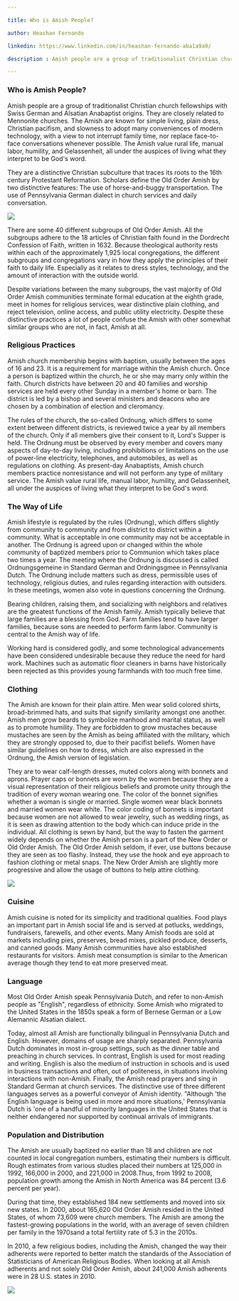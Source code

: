 ```yaml
---

title: Who is Amish People? 

author: Heashan Fernando

linkedin: https://www.linkedin.com/in/heashan-fernando-aba1a9a9/

description : Amish people are a group of traditionalist Christian church fellowships with Swiss German and Alsatian Anabaptist origins. They are closely related to Mennonite churches. The Amish are known for simple living, plain dress, Christian pacifism, and slowness to adopt many conveniences of modern technology, with a view to not interrupt family time, nor replace face-to-face conversations whenever possible. The Amish value rural life, manual labor, humility, and Gelassenheit, all under the auspices of living what they interpret to be God's word.

---
```


### **Who is Amish People?**

Amish people are a group of traditionalist Christian church fellowships with Swiss German and Alsatian Anabaptist origins. They are closely related to Mennonite churches. The Amish are known for simple living, plain dress, Christian pacifism, and slowness to adopt many conveniences of modern technology, with a view to not interrupt family time, nor replace face-to-face conversations whenever possible. The Amish value rural life, manual labor, humility, and Gelassenheit, all under the auspices of living what they interpret to be God's word.

They are a distinctive Christian subculture that traces its roots to the 16th century Protestant Reformation. Scholars define the Old Order Amish by two distinctive features: The use of horse-and-buggy transportation. The use of Pennsylvania German dialect in church services and daily conversation.

<img src="/img/hf_1_2021_06_16.jpg"/>

There are some 40 different subgroups of Old Order Amish. All the subgroups adhere to the 18 articles of Christian faith found in the Dordrecht Confession of Faith, written in 1632. Because theological authority rests within each of the approximately 1,925 local congregations, the different subgroups and congregations vary in how they apply the principles of their faith to daily life. Especially as it relates to dress styles, technology, and the amount of interaction with the outside world.

Despite variations between the many subgroups, the vast majority of Old Order Amish communities terminate formal education at the eighth grade, meet in homes for religious services, wear distinctive plain clothing, and reject television, online access, and public utility electricity. Despite these distinctive practices a lot of people confuse the Amish with other somewhat similar groups who are not, in fact, Amish at all.

### **Religious Practices**

Amish church membership begins with baptism, usually between the ages of 16 and 23. It is a requirement for marriage within the Amish church. Once a person is baptized within the church, he or she may marry only within the faith. Church districts have between 20 and 40 families and worship services are held every other Sunday in a member's home or barn. The district is led by a bishop and several ministers and deacons who are chosen by a combination of election and cleromancy. 

The rules of the church, the so-called Ordnung, which differs to some extent between different districts, is reviewed twice a year by all members of the church. Only if all members give their consent to it, Lord's Supper is held. The Ordnung must be observed by every member and covers many aspects of day-to-day living, including prohibitions or limitations on the use of power-line electricity, telephones, and automobiles, as well as regulations on clothing. As present-day Anabaptists, Amish church members practice nonresistance and will not perform any type of military service. The Amish value rural life, manual labor, humility, and Gelassenheit, all under the auspices of living what they interpret to be God's word.

### **The Way of Life**

Amish lifestyle is regulated by the rules (Ordnung), which differs slightly from community to community and from district to district within a community. What is acceptable in one community may not be acceptable in another. The Ordnung is agreed upon or changed within the whole community of baptized members prior to Communion which takes place two times a year. The meeting where the Ordnung is discussed is called Ordnungsgemeine in Standard German and Ordningsgmee in Pennsylvania Dutch. The Ordnung include matters such as dress, permissible uses of technology, religious duties, and rules regarding interaction with outsiders. In these meetings, women also vote in questions concerning the Ordnung.

Bearing children, raising them, and socializing with neighbors and relatives are the greatest functions of the Amish family. Amish typically believe that large families are a blessing from God. Farm families tend to have larger families, because sons are needed to perform farm labor. Community is central to the Amish way of life.

Working hard is considered godly, and some technological advancements have been considered undesirable because they reduce the need for hard work. Machines such as automatic floor cleaners in barns have historically been rejected as this provides young farmhands with too much free time.

### **Clothing**

The Amish are known for their plain attire. Men wear solid colored shirts, broad-brimmed hats, and suits that signify similarity amongst one another. Amish men grow beards to symbolize manhood and marital status, as well as to promote humility. They are forbidden to grow mustaches because mustaches are seen by the Amish as being affiliated with the military, which they are strongly opposed to, due to their pacifist beliefs. Women have similar guidelines on how to dress, which are also expressed in the Ordnung, the Amish version of legislation. 

They are to wear calf-length dresses, muted colors along with bonnets and aprons. Prayer caps or bonnets are worn by the women because they are a visual representation of their religious beliefs and promote unity through the tradition of every woman wearing one. The color of the bonnet signifies whether a woman is single or married. Single women wear black bonnets and married women wear white. The color coding of bonnets is important because women are not allowed to wear jewelry, such as wedding rings, as it is seen as drawing attention to the body which can induce pride in the individual. All clothing is sewn by hand, but the way to fasten the garment widely depends on whether the Amish person is a part of the New Order or Old Order Amish. The Old Order Amish seldom, if ever, use buttons because they are seen as too flashy. Instead, they use the hook and eye approach to fashion clothing or metal snaps. The New Order Amish are slightly more progressive and allow the usage of buttons to help attire clothing.

<img src="/img/hf_2_2021_06_16.jpg"/>

### **Cuisine**

Amish cuisine is noted for its simplicity and traditional qualities. Food plays an important part in Amish social life and is served at potlucks, weddings, fundraisers, farewells, and other events. Many Amish foods are sold at markets including pies, preserves, bread mixes, pickled produce, desserts, and canned goods. Many Amish communities have also established restaurants for visitors. Amish meat consumption is similar to the American average though they tend to eat more preserved meat.

### **Language**

Most Old Order Amish speak Pennsylvania Dutch, and refer to non-Amish people as "English", regardless of ethnicity. Some Amish who migrated to the United States in the 1850s speak a form of Bernese German or a Low Alemannic Alsatian dialect.

Today, almost all Amish are functionally bilingual in Pennsylvania Dutch and English. However, domains of usage are sharply separated. Pennsylvania Dutch dominates in most in-group settings, such as the dinner table and preaching in church services. In contrast, English is used for most reading and writing. English is also the medium of instruction in schools and is used in business transactions and often, out of politeness, in situations involving interactions with non-Amish. Finally, the Amish read prayers and sing in Standard German at church services. The distinctive use of three different languages serves as a powerful conveyor of Amish identity. "Although 'the English language is being used in more and more situations,' Pennsylvania Dutch is 'one of a handful of minority languages in the United States that is neither endangered nor supported by continual arrivals of immigrants.

### **Population and Distribution**

The Amish are usually baptized no earlier than 18 and children are not counted in local congregation numbers, estimating their numbers is difficult. Rough estimates from various studies placed their numbers at 125,000 in 1992, 166,000 in 2000, and 221,000 in 2008.Thus, from 1992 to 2008, population growth among the Amish in North America was 84 percent (3.6 percent per year). 

During that time, they established 184 new settlements and moved into six new states. In 2000, about 165,620 Old Order Amish resided in the United States, of whom 73,609 were church members. The Amish are among the fastest-growing populations in the world, with an average of seven children per family in the 1970sand a total fertility rate of 5.3 in the 2010s.

In 2010, a few religious bodies, including the Amish, changed the way their adherents were reported to better match the standards of the Association of Statisticians of American Religious Bodies. When looking at all Amish adherents and not solely Old Order Amish, about 241,000 Amish adherents were in 28 U.S. states in 2010.

<img src="/img/hf_3_2021_06_16.jpg"/>





